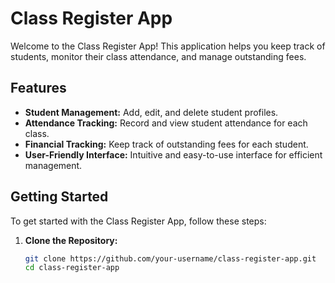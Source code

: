 # Class Register App

Welcome to the Class Register App! This application helps you keep track of students, monitor their class attendance, and manage outstanding fees.

## Features

- **Student Management:** Add, edit, and delete student profiles.
- **Attendance Tracking:** Record and view student attendance for each class.
- **Financial Tracking:** Keep track of outstanding fees for each student.
- **User-Friendly Interface:** Intuitive and easy-to-use interface for efficient management.

## Getting Started

To get started with the Class Register App, follow these steps:

1. **Clone the Repository:**
   ```bash
   git clone https://github.com/your-username/class-register-app.git
   cd class-register-app

